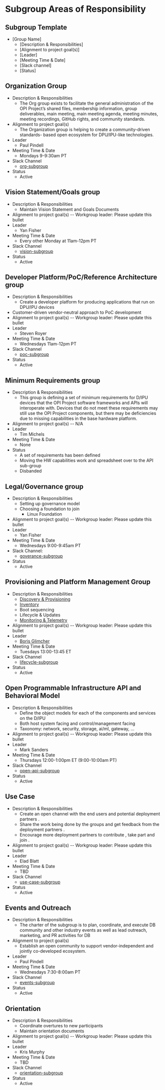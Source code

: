 ﻿# Subgroup Areas of Responsibility

## Subgroup Template

* [Group Name]
  * [Description & Responsibilities]
  * [Alignment to project goal(s)]
  * [Leader]
  * [Meeting Time & Date]
  * [Slack channel]
  * [Status]

## Organization Group

* Description & Responsibilities
  * The Org group exists to facilitate the general administration of the
    OPI Project’s shared files, membership information, group deliverables,
    main meeting, main meeting agenda, meeting minutes, meeting recordings,
    GitHub rights, and community standards.
* Alignment to project goal(s)
  * The Organization group is helping to create a community-driven standards-
    based open ecosystem for DPU/IPU-like technologies.
* Leader
  * Paul Pindell
* Meeting Time & Date
  * Mondays 9-9:30am PT
* Slack Channel
  * [org-subgroup](https://opi-project.slack.com/archives/C032L8R9Y2F)
* Status
  * Active

## Vision Statement/Goals group

* Description & Responsibilities
  * Maintain Vision Statement and Goals Documents
* Alignment to project goal(s) -- Workgroup leader: Please update this bullet
* Leader
  * Yan Fisher
* Meeting Time & Date
  * Every other Monday at 11am-12pm PT
* Slack Channel
  * [vision-subgroup](https://opi-project.slack.com/archives/C0344U70R8W)
* Status
  * Active

## Developer Platform/PoC/Reference Architecture group

* Description & Responsibilities
  * Create a developer platform for producing applications that run on
    DPU/IPU devices
* Customer-driven vendor-neutral approach to PoC development
* Alignment to project goal(s) -- Workgroup leader: Please update this bullet
* Leader
  * Steven Royer
* Meeting Time & Date
  * Wednesdays 11am-12pm PT
* Slack Channel
  * [poc-subgroup](https://opi-project.slack.com/archives/C033E418VCK)
* Status
  * Active

## Minimum Requirements group

* Description & Responsibilities
  * This group is defining a set of minimum requirements for D/IPU devices
    that the OPI Project software frameworks and APIs will interoperate
    with.  Devices that do not meet these requirements may still use the
    OPI Project components, but there may be deficiencies due to missing
    capabilities in the base hardware platform.
* Alignment to project goal(s) -- N/A
* Leader
  * Tim Michels
* Meeting Time & Date
  * None
* Status
  * A set of requirements has been defined
  * Moving the HW capabilities work and spreadsheet over to the API
    sub-group
  * Disbanded

## Legal/Governance group

* Description & Responsibilities
  * Setting up governance model
  * Choosing a foundation to join
    * Linux Foundation
* Alignment to project goal(s) -- Workgroup leader: Please update this bullet
* Leader
  * Yan Fisher
* Meeting Time & Date
  * Wednesdays 9:00-9:45am PT
* Slack Channel:
  * [goverance-subgroup](https://opi-project.slack.com/archives/C03390HJL8Y)
* Status
  * Active

## Provisioning and Platform Management Group

* Description & Responsibilities
  * [Discovery & Provisioning](https://github.com/opiproject/opi-prov-life/blob/main/PROVISIONING.md)
  * [Inventory](https://github.com/opiproject/opi-prov-life/blob/main/INVENTORY.md)
  * Boot sequencing
  * Lifecycle & Updates
  * [Monitoring & Telemetry](https://github.com/opiproject/opi-prov-life/blob/main/MONITORING.md)
* Alignment to project goal(s) -- Workgroup leader: Please update this bullet
* Leader
  * [Boris Glimcher](https://github.com/glimchb)
* Meeting Time & Date
  * Tuesdays 13:00-13:45 ET
* Slack Channel
  * [lifecycle-subgroup](https://opi-project.slack.com/archives/C0342L6T7EC)
* Status
  * Active

## Open Programmable Infrastructure API and Behavioral Model

* Description & Responsibilities
  * Define the object models for each of the components and services on the
    D/IPU
  * Both host system facing and control/management facing
  * Taxonomy: network, security, storage, ai/ml, gateway, …
* Alignment to project goal(s) -- Workgroup leader: Please update this bullet
* Leader
  * Mark Sanders
* Meeting Time & Date
  * Thursdays 12:00-1:00pm ET (9:00-10:00am PT)
* Slack Channel
  * [open-api-subgroup](https://opi-project.slack.com/archives/C0344KMEAKB)
* Status
  * Active

## Use Case

* Description & Responsibilities
  * Create an open channel with the end users and potential deployment partners .
  * Share the work being done by the groups and get feedback from the deployment partners .
  * Encourage more deployment partners to contribute , take part and join .
* Alignment to project goal(s) -- Workgroup leader: Please update this bullet
* Leader
  * Elad Blatt
* Meeting Time & Date
  * TBD
* Slack Channel
  * [use-case-subgroup](https://opi-project.slack.com/archives/C038BL2KFFU)
* Status
  * Active

## Events and Outreach

* Description & Responsibilities
  * The charter of the subgroup is to plan, coordinate, and execute DB
    community and other industry events as well as lead outreach, marketing,
    and PR activities for DB
* Alignment to project goal(s)
  * Establish an open community to support vendor-independent and jointly
    co-developed ecosystem.
* Leader
  * Paul Pindell
* Meeting Time & Date
  * Wednesdays 7:30-8:00am PT
* Slack Channel
  * [events-subgroup](https://opi-project.slack.com/archives/C03462BB1PC)
* Status
  * Active

## Orientation

* Description & Responsibilities
  * Coordinate overtures to new participants
  * Maintain orientation documents
* Alignment to project goal(s) -- Workgroup leader: Please update this bullet
* Leader
  * Kris Murphy
* Meeting Time & Date
  * TBD
* Slack Channel
  * [orientation-subgroup](https://opi-project.slack.com/archives/C03366FT5GW)
* Status
  * Active
